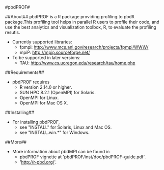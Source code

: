 #pbdPROF#

##About##
pbdPROF is a R package providing profiling to pbdR package.This profiling tool
helps in parallel R users to profile their code, and use the best analytics and
visualization toolbox, R, to evaluate the profiling resutls.
* Currently supported libraries:
	+ fpmpi: http://www.mcs.anl.gov/research/projects/fpmpi/WWW/
	 + mpiP: http://mpip.sourceforge.net/
* To be supported in later versions:
	 + TAU: http://www.cs.uoregon.edu/research/tau/home.php

##Requirements##
* pbdPROF requires
  + R version 2.14.0 or higher.
  + SUN HPC 8.2.1 (OpenMPI) for Solaris.
  + OpenMPI for Linux.
  + OpenMPI for Mac OS X.

##Installing##
* For installing pbdPROF, 
  + see "INSTALL" for Solaris, Linux and Mac OS.
  + see "INSTALL.win.*" for Windows.

##More##
* More information about pbdMPI can be found in
  + pbdPROF vignette at 'pbdPROF/inst/doc/pbdPROF-guide.pdf'.
  + 'http://r-pbd.org/'.
